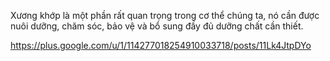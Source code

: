 Xương khớp là một phần rất quan trọng trong cơ thể chúng ta, nó cần được nuôi dưỡng, chăm sóc, bảo vệ và bổ sung đầy đủ dưỡng chất cần thiết.


https://plus.google.com/u/1/114277018254910033718/posts/11Lk4JtpDYo
